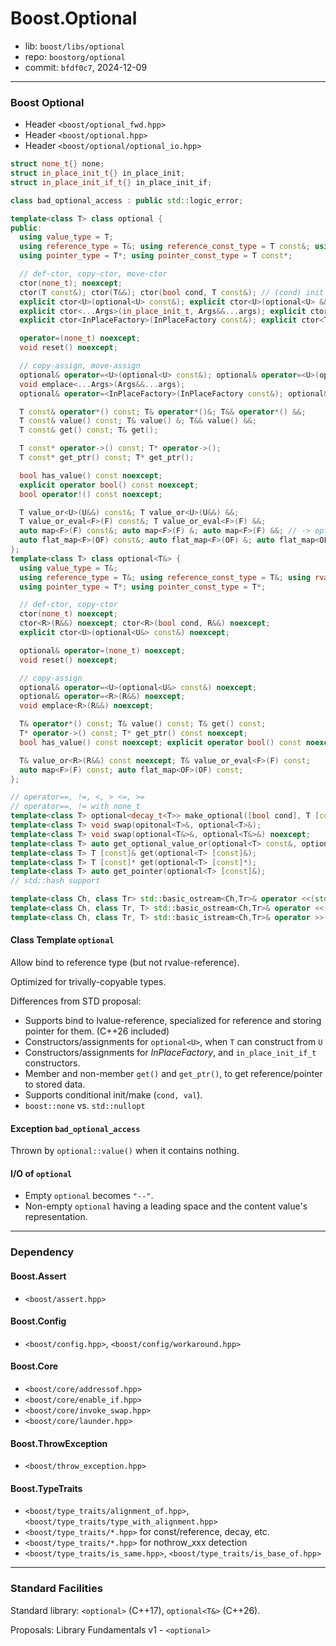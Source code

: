 # Boost.Optional

* lib: `boost/libs/optional`
* repo: `boostorg/optional`
* commit: `bfdf0c7`, 2024-12-09

------
### Boost Optional

* Header `<boost/optional_fwd.hpp>`
* Header `<boost/optional.hpp>`
* Header `<boost/optional/optional_io.hpp>`

```c++
struct none_t{} none;
struct in_place_init_t{} in_place_init;
struct in_place_init_if_t{} in_place_init_if;

class bad_optional_access : public std::logic_error;

template<class T> class optional {
public:
  using value_type = T;
  using reference_type = T&; using reference_const_type = T const&; using rval_reference_type = T&&;
  using pointer_type = T*; using pointer_const_type = T const*;

  // def-ctor, copy-ctor, move-ctor
  ctor(none_t); noexcept;
  ctor(T const&); ctor(T&&); ctor(bool cond, T const&); // (cond) init from value
  explicit ctor<U>(optional<U> const&); explicit ctor<U>(optional<U> &&);
  explicit ctor<...Args>(in_place_init_t, Args&&...args); explicit ctor<...Args>(in_place_init_if_t, bool cond, Args&&...args);
  explicit ctor<InPlaceFactory>(InPlaceFactory const&); explicit ctor<TypedInPlaceFactory>(TypedInPlaceFactory const&);

  operator=(none_t) noexcept;
  void reset() noexcept;

  // copy-assign, move-assign
  optional& operator=<U>(optional<U> const&); optional& operator=<U>(optional<U> &&);
  void emplace<...Args>(Args&&...args);
  optional& operator=<InPlaceFactory>(InPlaceFactory const&); optional& operator=<TypedInPlaceFactory>(TypedInPlaceFactory const&);

  T const& operator*() const; T& operator*()&; T&& operator*() &&;
  T const& value() const; T& value() &; T&& value() &&;
  T const& get() const; T& get();

  T const* operator->() const; T* operator->();
  T const* get_ptr() const; T* get_ptr();

  bool has_value() const noexcept;
  explicit operator bool() const noexcept;
  bool operator!() const noexcept;

  T value_or<U>(U&&) const&; T value_or<U>(U&&) &&;
  T value_or_eval<F>(F) const&; T value_or_eval<F>(F) &&;
  auto map<F>(F) const&; auto map<F>(F) &; auto map<F>(F) &&; // -> optional<result_of<F>>
  auto flat_map<F>(OF) const&; auto flat_map<F>(OF) &; auto flat_map<OF>(OF) &&; // -> result_of<OF>
};
template<class T> class optional<T&> {
  using value_type = T&;
  using reference_type = T&; using reference_const_type = T&; using rval_reference_type = T&;
  using pointer_type = T*; using pointer_const_type = T*;

  // def-ctor, copy-ctor
  ctor(none_t) noexcept;
  ctor<R>(R&&) noexcept; ctor<R>(bool cond, R&&) noexcept;
  explicit ctor<U>(optional<U&> const&) noexcept;

  optional& operator=(none_t) noexcept;
  void reset() noexcept;

  // copy-assign
  optional& operator=<U>(optional<U&> const&) noexcept;
  optional& operator=<R>(R&&) noexcept;
  void emplace<R>(R&&) noexcept;

  T& operator*() const; T& value() const; T& get() const;
  T* operator->() const; T* get_ptr() const noexcept;
  bool has_value() const noexcept; explicit operator bool() const noexcept; bool operator!() const noexcept;

  T& value_or<R>(R&&) const noexcept; T& value_or_eval<F>(F) const;
  auto map<F>(F) const; auto flat_map<OF>(OF) const;
};

// operator==, !=, <, > <=, >=
// operator==, != with none_t
template<class T> optional<decay_t<T>> make_optional([bool cond], T [const]&&);
template<class T> void swap(opitonal<T>&, optional<T>&);
template<class T> void swap(optional<T&>&, optional<T&>&) noexcept;
template<class T> auto get_optional_value_or(optional<T> const&, optional::reference) -> optional::reference; // also const_reference
template<class T> T [const]& get(optional<T> [const]&);
template<class T> T [const]* get(optional<T> [const]*);
template<class T> auto get_pointer(optional<T> [const]&);
// std::hash support

template<class Ch, class Tr> std::basic_ostream<Ch,Tr>& operator <<(std::basic_ostream<Ch,Tr>&, none_t);
template<class Ch, class Tr, T> std::basic_ostream<Ch,Tr>& operator <<(std::basic_ostream<Ch,Tr>&, optional<T> const&);
template<class Ch, class Tr, T> std::basic_istream<Ch,Tr>& operator >>(std::basic_istream<Ch,Tr>&, optional<T> const&);
```

#### Class Template `optional`

Allow bind to reference type (but not rvalue-reference).

Optimized for trivally-copyable types.

Differences from STD proposal:

* Supports bind to lvalue-reference, specialized for reference and storing pointer for them. (C++26 included)
* Constructors/assignments for `optional<U>`, when `T` can construct from `U`
* Constructors/assignments for _InPlaceFactory_, and `in_place_init_if_t` constructors.
* Member and non-member `get()` and `get_ptr()`, to get reference/pointer to stored data.
* Supports conditional init/make (`cond, val`).
* `boost::none` vs. `std::nullopt`

#### Exception `bad_optional_access`

Thrown by `optional::value()` when it contains nothing.

#### I/O of `optional`

* Empty `optional` becomes `"--"`.
* Non-empty `optional` having a leading space and the content value's representation.

------
### Dependency

#### Boost.Assert

* `<boost/assert.hpp>`

#### Boost.Config

* `<boost/config.hpp>`, `<boost/config/workaround.hpp>`

#### Boost.Core

* `<boost/core/addressof.hpp>`
* `<boost/core/enable_if.hpp>`
* `<boost/core/invoke_swap.hpp>`
* `<boost/core/launder.hpp>`

#### Boost.ThrowException

* `<boost/throw_exception.hpp>`

#### Boost.TypeTraits

* `<boost/type_traits/alignment_of.hpp>`, `<boost/type_traits/type_with_alignment.hpp>`
* `<boost/type_traits/*.hpp>` for const/reference, decay, etc.
* `<boost/type_traits/*.hpp>` for nothrow_xxx detection
* `<boost/type_traits/is_same.hpp>`, `<boost/type_traits/is_base_of.hpp>`

------
### Standard Facilities

Standard library: `<optional>` (C++17), `optional<T&>` (C++26).

Proposals:
  Library Fundamentals v1 - `<optional>`
